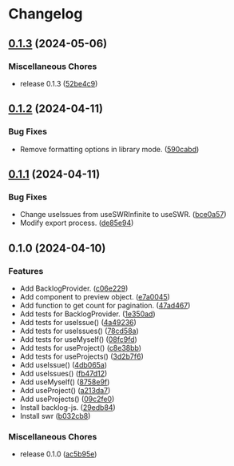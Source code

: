 # Changelog

## [0.1.3](https://github.com/ryohidaka/use-backlog/compare/v0.1.2...v0.1.3) (2024-05-06)


### Miscellaneous Chores

* release 0.1.3 ([52be4c9](https://github.com/ryohidaka/use-backlog/commit/52be4c94f1d2b74b651fad766a3431365ebc2041))

## [0.1.2](https://github.com/ryohidaka/use-backlog/compare/v0.1.1...v0.1.2) (2024-04-11)


### Bug Fixes

* Remove formatting options in library mode. ([590cabd](https://github.com/ryohidaka/use-backlog/commit/590cabd18e96211cdf6a0c62c1965813311cfb75))

## [0.1.1](https://github.com/ryohidaka/use-backlog/compare/v0.1.0...v0.1.1) (2024-04-11)


### Bug Fixes

* Change useIssues from useSWRInfinite to useSWR. ([bce0a57](https://github.com/ryohidaka/use-backlog/commit/bce0a57c00878e8b7b46729b3c3765ed296f0d5b))
* Modify export process. ([de85e94](https://github.com/ryohidaka/use-backlog/commit/de85e940fd3ba81ca052a12150b3bfaf2e8f768a))

## 0.1.0 (2024-04-10)


### Features

* Add BacklogProvider. ([c06e229](https://github.com/ryohidaka/use-backlog/commit/c06e229d7351d3140156dd88d3bbc34f204cbddd))
* Add component to preview object. ([e7a0045](https://github.com/ryohidaka/use-backlog/commit/e7a00453c5a82ed7c2512e0b56cae27842096908))
* Add function to get count for pagination. ([47ad467](https://github.com/ryohidaka/use-backlog/commit/47ad46742266692f2fea421321adb61ee281b9a3))
* Add tests for BacklogProvider. ([1e350ad](https://github.com/ryohidaka/use-backlog/commit/1e350ad975a438118fff4d29721d91e64bac103a))
* Add tests for useIssue() ([4a49236](https://github.com/ryohidaka/use-backlog/commit/4a49236b58e60d534d3a3431adecd73a60e8ec46))
* Add tests for useIssues() ([78cd58a](https://github.com/ryohidaka/use-backlog/commit/78cd58a882441e49889f570e81a8c71d17817289))
* Add tests for useMyself() ([08fc9fd](https://github.com/ryohidaka/use-backlog/commit/08fc9fd50de632a1247002d02cb93ec5f70929b5))
* Add tests for useProject() ([c8e38bb](https://github.com/ryohidaka/use-backlog/commit/c8e38bb1a6fde6e486feecae482301cc5e506b9d))
* Add tests for useProjects() ([3d2b7f6](https://github.com/ryohidaka/use-backlog/commit/3d2b7f68723a2bb3418b6aa6f8a49815cfe8d157))
* Add useIssue() ([4db065a](https://github.com/ryohidaka/use-backlog/commit/4db065abf05dd3f41b779b44f9f8b4ebfd231b92))
* Add useIssues() ([fb47d12](https://github.com/ryohidaka/use-backlog/commit/fb47d125ead304bbf82bb3cf40757dae78a0e95d))
* Add useMyself() ([8758e9f](https://github.com/ryohidaka/use-backlog/commit/8758e9f0984b330fc6a53a539ee0b6efbaf141fa))
* Add useProject() ([a213da7](https://github.com/ryohidaka/use-backlog/commit/a213da7c781e95d5e1a8be56e2e47344860b5086))
* Add useProjects() ([09c2fe0](https://github.com/ryohidaka/use-backlog/commit/09c2fe05319df0c513c9c9ec5a96c9e9b18b4955))
* Install backlog-js. ([29edb84](https://github.com/ryohidaka/use-backlog/commit/29edb84a8c0ab30d3701b1cee71ee57198c2fb85))
* Install swr ([b032cb8](https://github.com/ryohidaka/use-backlog/commit/b032cb8bed69e705d26e0aeb1eda7c862908a649))


### Miscellaneous Chores

* release 0.1.0 ([ac5b95e](https://github.com/ryohidaka/use-backlog/commit/ac5b95e7647cd3023050af979b6bf63f95201cdb))
